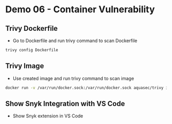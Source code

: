 # Demo 06 - Container Vulnerability

## Trivy Dockerfile

- Go to Dockerfile and run trivy command to scan Dockerfile

```bash
trivy config Dockerfile
```

## Trivy Image

- Use created image and run trivy command to scan image

```bash
docker run -v /var/run/docker.sock:/var/run/docker.sock aquasec/trivy image todo-api:trivy
```

## Show Snyk Integration with VS Code

- Show Snyk extension in VS Code